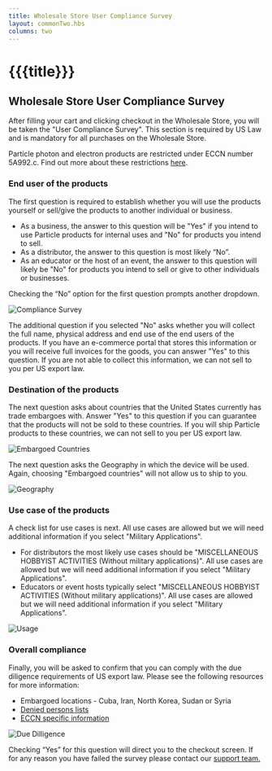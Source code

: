 ```yaml
---
title: Wholesale Store User Compliance Survey
layout: commonTwo.hbs
columns: two
---
```


# {{{title}}}
## Wholesale Store User Compliance Survey

After filling your cart and clicking checkout in the Wholesale Store, you will be taken the "User Compliance Survey". This section is required by US Law and is mandatory for all purchases on the Wholesale Store.

Particle photon and electron products are restricted under ECCN number 5A992.c. Find out more about these restrictions [here](https://www.bis.doc.gov/index.php/forms-documents/doc%5Fview/335-supplement-no-1-to-part-774-category-5-part-ii-information-security). 

### End user of the products

The first question is required to establish whether you will use the products yourself or sell/give the products to another individual or business.

* As a business, the answer to this question will be "Yes" if you intend to use Particle products for internal uses and "No" for products you intend to sell.
* As a distributor, the answer to this question is most likely “No”.
* As an educator or the host of an event, the answer to this question will likely be "No" for products you intend to sell or give to other individuals or businesses.

Checking the “No” option for the first question prompts another dropdown.

![Compliance Survey](/assets/images/support/complinacesurvey1.png)

The additional question if you selected "No" asks whether you will collect the full name, physical address and end use of the end users of the products. If you have an e-commerce portal that stores this information or you will receive full invoices for the goods, you can answer "Yes" to this question. If you are not able to collect this information, we can not sell to you per US export law.

### Destination of the products

The next question asks about countries that the United States currently has trade embargoes with. Answer "Yes" to this question if you can guarantee that the products will not be sold to these countries. If you will ship Particle products to these countries, we can not sell to you per US export law.

![Embargoed Countries](/assets/images/support/embargoimage.png)

The next question asks the Geography in which the device will be used. Again, choosing "Embargoed countries" will not allow us to ship to you.

![Geography](/assets/images/support/geographyimage.png)

### Use case of the products

A check list for use cases is next. All use cases are allowed but we will need additional information if you select "Military Applications".

* For distributors the most likely use cases should be "MISCELLANEOUS HOBBYIST ACTIVITIES (Without military applications)". All use cases are allowed but we will need additional information if you select "Military Applications".
* Educators or event hosts typically select "MISCELLANEOUS HOBBYIST ACTIVITIES (Without military applications)". All use cases are allowed but we will need additional information if you select "Military Applications".

![Usage](/assets/images/support/usagecompliance.png)

### Overall compliance

Finally, you will be asked to confirm that you can comply with the due diligence requirements of US export law. Please see the following resources for more information:

* Embargoed locations - Cuba, Iran, North Korea, Sudan or Syria
* [Denied persons lists](https://www.bis.doc.gov/index.php/policy-guidance/lists-of-parties-of-concern/denied-persons-list)
* [ECCN specific information](https://www.bis.doc.gov/index.php/forms-documents/doc%5Fview/335-supplement-no-1-to-part-774-category-5-part-ii-information-security)

![Due Dilligence](/assets/images/support/lastquestioncompliance.png)

Checking “Yes” for this question will direct you to the checkout screen. If for any reason you have failed the survey please contact our [support team.](https://support.particle.io/hc/en-us/requests/new)
